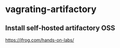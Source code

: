# vagrating-artifactory


## Install self-hosted artifactory OSS

https://jfrog.com/hands-on-labs/




